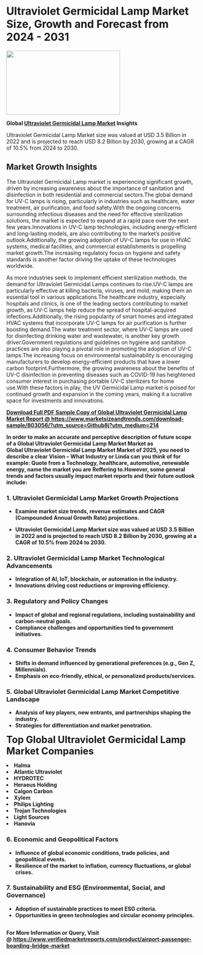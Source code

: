 <H1>Ultraviolet Germicidal Lamp Market Size, Growth and Forecast from 2024 - 2031</H1><img class="aligncenter size-medium wp-image-584254" src="https://thirdeyenews.in/wp-content/uploads/2024/09/Global-Market-Research-300x168.jpeg" alt="" width="300" height="168" /><p><strong>Global&nbsp;<a href="https://www.marketsizeandtrends.com/download-sample/803056/?utm_source=Github8j?utm_medium=214">Ultraviolet Germicidal Lamp Market</a> Insights</strong></p><p>Ultraviolet Germicidal Lamp Market size was valued at USD 3.5 Billion in 2022 and is projected to reach USD 8.2 Billion by 2030, growing at a CAGR of 10.5% from 2024 to 2030.</p><p><h2>Market Growth Insights</h2> <p>The Ultraviolet Germicidal Lamp market is experiencing significant growth, driven by increasing awareness about the importance of sanitation and disinfection in both residential and commercial sectors.The global demand for UV-C lamps is rising, particularly in industries such as healthcare, water treatment, air purification, and food safety.With the ongoing concerns surrounding infectious diseases and the need for effective sterilization solutions, the market is expected to expand at a rapid pace over the next few years.Innovations in UV-C lamp technologies, including energy-efficient and long-lasting models, are also contributing to the market’s positive outlook.Additionally, the growing adoption of UV-C lamps for use in HVAC systems, medical facilities, and commercial establishments is propelling market growth.The increasing regulatory focus on hygiene and safety standards is another factor driving the uptake of these technologies worldwide.</p> <p><strong><a href="#"></a></strong></p> <p>As more industries seek to implement efficient sterilization methods, the demand for Ultraviolet Germicidal Lamps continues to rise.UV-C lamps are particularly effective at killing bacteria, viruses, and mold, making them an essential tool in various applications.The healthcare industry, especially hospitals and clinics, is one of the leading sectors contributing to market growth, as UV-C lamps help reduce the spread of hospital-acquired infections.Additionally, the rising popularity of smart homes and integrated HVAC systems that incorporate UV-C lamps for air purification is further boosting demand.The water treatment sector, where UV-C lamps are used for disinfecting drinking water and wastewater, is another key growth driver.Government regulations and guidelines on hygiene and sanitation practices are also playing a pivotal role in promoting the adoption of UV-C lamps.The increasing focus on environmental sustainability is encouraging manufacturers to develop energy-efficient products that have a lower carbon footprint.Furthermore, the growing awareness about the benefits of UV-C disinfection in preventing diseases such as COVID-19 has heightened consumer interest in purchasing portable UV-C sterilizers for home use.With these factors in play, the UV Germicidal Lamp market is poised for continued growth and expansion in the coming years, making it a lucrative space for investments and innovations.</p> <p><strong><a href="#"></p><p><span class=""><strong>Download Full PDF Sample Copy of Global Ultraviolet Germicidal Lamp Market Report</strong> @ <a href="https://www.marketsizeandtrends.com/download-sample/803056/?utm_source=Github8j?utm_medium=214" target="_blank">https://www.marketsizeandtrends.com/download-sample/803056/?utm_source=Github8j?utm_medium=214</a></span></p><p>In order to make an accurate and perceptive description of future scope of a Global&nbsp;Ultraviolet Germicidal Lamp Market Market as Global&nbsp;Ultraviolet Germicidal Lamp Market Market of 2025, you need to describe a clear Vision &ndash; What Industry or Linda can you think of for example: Quote from a Technology, healthcare, automotive, renewable energy, name the market you are Reffering to.However, some general trends and factors usually impact market reports and their future outlook include:</p><h3>1.&nbsp;<strong>Ultraviolet Germicidal Lamp Market Growth Projections</strong></h3><ul><li>Examine market size trends, revenue estimates and CAGR (Compounded Annual Growth Rate) projections.</li><li><p>Ultraviolet Germicidal Lamp Market size was valued at USD 3.5 Billion in 2022 and is projected to reach USD 8.2 Billion by 2030, growing at a CAGR of 10.5% from 2024 to 2030.</p></li></ul><h3>2.&nbsp;<strong>Ultraviolet Germicidal Lamp Market Technological Advancements</strong></h3><ul><li>Integration of AI, IoT, blockchain, or automation in the industry.</li><li>Innovations driving cost reductions or improving efficiency.</li></ul><h3>3.&nbsp;<strong>Regulatory and Policy Changes</strong></h3><ul><li>Impact of global and regional regulations, including sustainability and carbon-neutral goals.</li><li>Compliance challenges and opportunities tied to government initiatives.</li></ul><h3>4.&nbsp;<strong>Consumer Behavior Trends</strong></h3><ul><li>Shifts in demand influenced by generational preferences (e.g., Gen Z, Millennials).</li><li>Emphasis on eco-friendly, ethical, or personalized products/services.</li></ul><h3>5.&nbsp;<strong>Global Ultraviolet Germicidal Lamp Market Competitive Landscape</strong></h3><ul><li>Analysis of key players, new entrants, and partnerships shaping the industry.</li><li>Strategies for differentiation and market penetration.</li></ul><p data-pm-slice="1 1 []"><span style="color: inherit; font-family: inherit; font-size: 25px;">Top Global Ultraviolet Germicidal Lamp Market Companies</span></p><div class="" data-test-id=""><p><li>Halma</li><li> Atlantic Ultraviolet</li><li> HYDROTEC</li><li> Heraeus Holding</li><li> Calgon Carbon</li><li> Xylem</li><li> Philips Lighting</li><li> Trojan Technologies</li><li> Light Sources</li><li> Hanovia</li></p></div><h3>6.&nbsp;<strong>Economic and Geopolitical Factors</strong></h3><ul><li>Influence of global economic conditions, trade policies, and geopolitical events.</li><li>Resilience of the market to inflation, currency fluctuations, or global crises.</li></ul><h3>7.&nbsp;<strong>Sustainability and ESG (Environmental, Social, and Governance)</strong></h3><ul><li>Adoption of sustainable practices to meet ESG criteria.</li><li>Opportunities in green technologies and circular economy principles.</li></ul><h2><strong style="font-size: 14px;">For More Information or Query, Visit @&nbsp;</strong><a style="background-color: #ffffff; font-size: 14px;" href="https://www.marketsizeandtrends.com/report/ultraviolet-germicidal-lamp-market/" target="_blank">https://www.verifiedmarketreports.com/product/airport-passenger-boarding-bridge-market</a></h2>